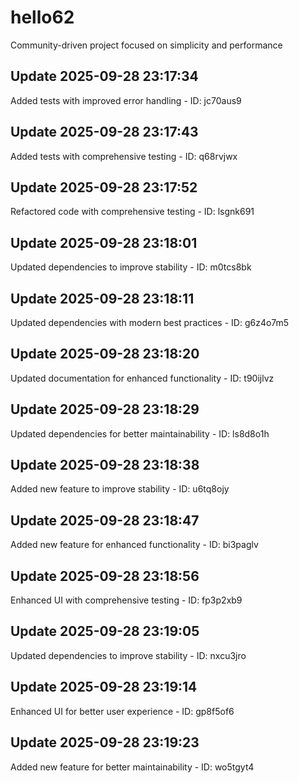 # hello62
Community-driven project focused on simplicity and performance

## Update 2025-09-28 23:17:34
Added tests with improved error handling - ID: jc70aus9


## Update 2025-09-28 23:17:43
Added tests with comprehensive testing - ID: q68rvjwx


## Update 2025-09-28 23:17:52
Refactored code with comprehensive testing - ID: lsgnk691


## Update 2025-09-28 23:18:01
Updated dependencies to improve stability - ID: m0tcs8bk


## Update 2025-09-28 23:18:11
Updated dependencies with modern best practices - ID: g6z4o7m5


## Update 2025-09-28 23:18:20
Updated documentation for enhanced functionality - ID: t90ijlvz


## Update 2025-09-28 23:18:29
Updated dependencies for better maintainability - ID: ls8d8o1h


## Update 2025-09-28 23:18:38
Added new feature to improve stability - ID: u6tq8ojy


## Update 2025-09-28 23:18:47
Added new feature for enhanced functionality - ID: bi3paglv


## Update 2025-09-28 23:18:56
Enhanced UI with comprehensive testing - ID: fp3p2xb9


## Update 2025-09-28 23:19:05
Updated dependencies to improve stability - ID: nxcu3jro


## Update 2025-09-28 23:19:14
Enhanced UI for better user experience - ID: gp8f5of6


## Update 2025-09-28 23:19:23
Added new feature for better maintainability - ID: wo5tgyt4


